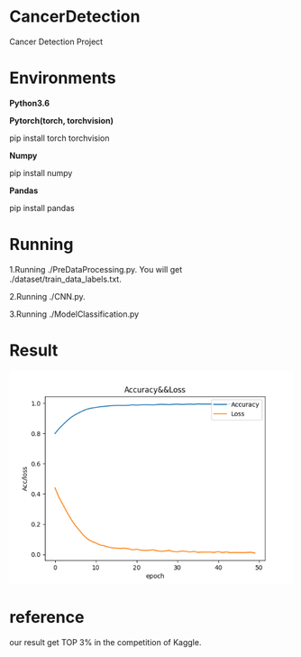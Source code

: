 # CancerDetection
Cancer Detection Project

# Environments

**Python3.6**

**Pytorch(torch, torchvision)** 

pip install torch torchvision

**Numpy**

pip install numpy

**Pandas** 

pip install pandas

# Running

1.Running ./PreDataProcessing.py. You will get ./dataset/train_data_labels.txt.

2.Running ./CNN.py.

3.Running ./ModelClassification.py

# Result

![Accuracy&Loss](https://github.com/danzhewuju/CancerDetection/blob/master/Drawing/Accuracy-Loss2019-3-28%2017_18_53.png)

# reference

our result get TOP 3% in the competition of Kaggle.
